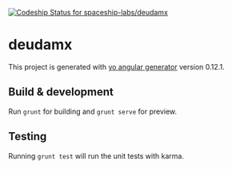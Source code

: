 [ ![Codeship Status for spaceship-labs/deudamx](https://codeship.com/projects/4e8729b0-7ec2-0133-922f-0e889b1c091a/status?branch=master)](https://codeship.com/projects/120373)


# deudamx

This project is generated with [yo angular generator](https://github.com/yeoman/generator-angular)
version 0.12.1.

## Build & development

Run `grunt` for building and `grunt serve` for preview.

## Testing

Running `grunt test` will run the unit tests with karma.
